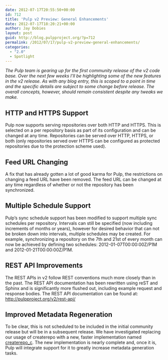 ```yaml
---
date: 2012-07-17T20:55:50+00:00
id: 712
title: 'Pulp v2 Preview: General Enhancements'
date: 2012-07-17T18:20:21+00:00
author: Jay Dobies
layout: post
guid: http://blog.pulpproject.org/?p=712
permalink: /2012/07/17/pulp-v2-preview-general-enhancements/
categories:
  - "2.0"
  - Spotlight
---
```

<!-- more -->
<div style="font-style:italic">
  The Pulp team is gearing up for the first community release of the v2 code base. Over the next few weeks I&#8217;ll be highlighting some of the new features in the v2 release. As with any blog entry, this is scoped to a point in time and the specific details are subject to some change before release. The overall concepts, however, should remain consistent despite any tweaks we make.
</div>

## HTTP and HTTPS Support

Pulp now supports serving repositories over both HTTP and HTTPS. This is selected on a per repository basis as part of its configuration and can be changed at any time. Repositories can be served over HTTP, HTTPS, or both (only repositories served over HTTPS can be configured as protected repositories due to the protection scheme used).

## Feed URL Changing

A fix that has already gotten a lot of good karma for Pulp, the restrictions on changing a feed URL have been removed. The feed URL can be changed at any time regardless of whether or not the repository has been synchronized.

## Multiple Schedule Support

Pulp&#8217;s sync schedule support has been modified to support multiple sync schedules per repository. Intervals can still be specified (now including increments of months or years), however for desired behavior that can not be broken down into intervals, multiple schedules may be created. For example, synchronizing a repository on the 7th and 21st of every month can now be achieved by defining two schedules: 2012-01-07T00:00:00Z/P1M and 2012-01-21T00:00:00Z/P1M.

## REST API Improvements

The REST APIs in v2 follow REST conventions much more closely than in the past. The REST API documentation has been rewritten using reST and Sphinx and is significantly more flushed out, including example request and response bodies. The REST API documentation can be found at: <a href="http://pulpproject.org/v2/rest-api/" target="new">http://pulpproject.org/v2/rest-api/</a>

## Improved Metadata Regeneration

To be clear, this is not scheduled to be included in the initial community release but will be in a subsequent release. We have investigated replacing our usage of createrepo with a new, faster implementation named <a href="http://kojipkgs.fedoraproject.org/packages/createrepo_c/0.1.5/" target="new">createrepo_c</a>. The new implementation is nearly complete and, once it is, Pulp will integrate support for it to greatly increase metadata generation tasks.